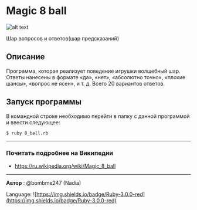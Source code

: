 # Magic 8 ball
![alt text](https://upload.wikimedia.org/wikipedia/commons/thumb/e/eb/Magic_eight_ball.png/220px-Magic_eight_ball.png)

Шар вопросов и ответов(шар предсказаний)
## Описание
Программа, которая реализует поведение игрушки волшебный шар. Ответы нанесены в формате «да», «нет», «абсолютно точно», «плохие шансы», «вопрос не ясен», и т. д. Всего 20 вариантов ответов.
## Запуск программы
В командной строке необходимо перейти в папку с данной программой и ввести следующее:
```
$ ruby 8_ball.rb
```
____
### Почитать подробнее на Википедии
* https://ru.wikipedia.org/wiki/Magic_8_ball
____
**Автор** : @bombme247 (Nadia)

Language: ![https://img.shields.io/badge/Ruby-3.0.0-red](https://img.shields.io/badge/Ruby-3.0.0-red)
